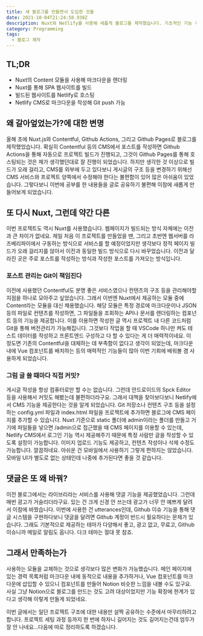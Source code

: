 ```yaml
---
title: 새 블로그를 만들면서 도입한 것들
date: 2021-10-04T21:24:58.938Z
description: Nuxt와 Netlify를 사용해 새롭게 블로그를 제작했습니다. 기초적인 기능 구현을 마쳐 관련된 내용을 공유하고자 합니다.
category: Programming
tags:
  - 블로그 제작
---
```

## TL;DR
* Nuxt의 Content 모듈을 사용해 마크다운을 렌더링
* Nuxt를 통해 SPA 웹사이트를 빌드
* 빌드된 웹사이트를 Netlify로 호스팅
* Netlify CMS로 마크다운을 작성해 Git push 가능

## 왜 갈아엎었는가?에 대한 변명
올해 초에 Nuxt.js와 Contentful, Github Actions, 그리고 Github Pages로 블로그를 제작했었습니다.
확실히 Contentful 등의 CMS에서 포스트를 작성하면 Github Actions을 통해 자동으로 프로젝트 빌드가 진행되고, 그것이 Github Pages를 통해 호스팅되는 것은 제가 생각했던대로 잘 진행이 되었습니다.
하지만 생각한 것 이상으로 빌드가 오래 걸리고, CMS를 외부에 두고 있다보니 게시글의 구조 등을 변경하기 위해선 CMS 서비스와 프로젝트 양쪽에서 수정해야 한다는 불편함이 있어 많은 아쉬움이 있었습니다.
그렇다보니 이번에 공부를 한 내용들을 글로 공유하기 불편해 이참에 새롭게 만들어보게 되었습니다.

## 또 다시 Nuxt, 그런데 약간 다른
이번 프로젝트도 역시 Nuxt를 사용했습니다. 웹페이지가 빌드되는 방식 자체에는 이전과 큰 차이가 없네요.
제일 처음 이 프로젝트를 만들었을 땐, 그리고 초반엔 웹서버를 라즈베리파이에서 구동하는 방식으로 서비스를 할 예정이었지만 생각보다 정적 페이지 빌드가 오래 걸리지를 않아서 이전과 동일한 빌드 방식으로 다시 바꾸었습니다.
이전과 달라진 곳은 주로 포스트를 작성하는 방식과 작성한 포스트를 가져오는 방식입니다.

### 포스트 관리는 Git이 책임진다
이전에 사용했던 Contentful도 분명 좋은 서비스였으나 컨텐츠의 구조 등을 관리해야할 지점을 하나로 모아주고 싶었습니다. 그래서 이번엔 Nuxt에서 제공하는 모듈 중에 Content라는 모듈을 대신 채용했습니다.
해당 모듈은 특정 경로에 마크다운이나 JSON 등의 파일로 컨텐츠를 작성하면, 그 파일들을 조회하는 API나 문서를 렌더링하는 컴포넌트 등의 기능을 제공합니다.
이를 이용하면 작성한 글 역시 프로젝트 내 다른 코드처럼 Git을 통해 버전관리가 가능해집니다. 그것보다 작업을 할 때 VSCode 하나만 켜도 테스트 데이터를 작성하고 프론트엔드 구성하고 다 할 수 있다는 게 더 매력적이네요.
이 정도면 기존의 Contentful을 대체하는 데 부족함이 없다고 생각이 되었는데, 마크다운 내에 Vue 컴포넌트를 배치하는 등의 매력적인 기능들이 많아 이번 기회에 배워볼 겸 사용하게 되었습니다.

### 그럼 글 쓸 때마다 직접 커밋?
게시글 작성을 항상 컴퓨터로만 할 수는 없습니다. 그런데 안드로이드의 Spck Editor 등을 사용해서 커밋도 해봤는데 불편하더라구요.
그래서 대책을 찾아보다보니 Netlify에서 CMS 기능을 제공한다는 것을 알게 되었습니다.
Git 저장소나 컨텐츠 구조 등을 설정하는 config.yml 파일과 index.html 파일을 프로젝트에 추가하면 블로그에 CMS 페이지를 추가할 수 있습니다.
Nuxt 기준으로 static 폴더에 admin이라는 폴더를 만들고 거기에 파일들을 넣으면 /admin으로 접근했을 때 CMS 페이지를 이용할 수 있는데, Netlify CMS에서 로그인 기능 역시 제공해주기 때문에 특정 사람만 글을 작성할 수 있도록 설정이 가능합니다.
이미지 업로드 기능도 제공하고, 컨텐츠 작성이나 삭제 수정도 가능합니다.
깔끔하네요. 아쉬운 건 모바일에서 사용하기 그렇게 편하지는 않았습니다.
모바일 UI가 별도로 없는 상태인데 나중에 추가된다면 좋을 것 같습니다.

## 댓글은 또 왜 바꿔?
이전 블로그에서는 라이브리라는 서비스를 사용해 댓글 기능을 제공했었습니다.
그런데 매번 광고가 거슬리더라구요. 있는 건 크게 신경 안 쓰는데 광고가 너무 안 예쁘게 달려서 이참에 바꿨습니다.
이번에 사용한 건 utterances인데, Github 이슈 기능을 통해 댓글 시스템을 구현하다보니 댓글을 달려면 Github 계정이 반드시 필요하다는 문제가 있습니다.
그래도 기본적으로 제공하는 테마가 다양해서 좋고, 광고 없고, 무료고, Github 이슈니까 메일로 알림도 옵니다. 다크 테마는 절대 못 참죠.

## 그래서 만족하는가
사용하는 모듈을 교체하는 것으로 생각보다 많은 변화가 가능했습니다.
메인 페이지에 있는 경력 목록처럼 마크다운 내에 동적으로 내용을 추가하거나, Vue 컴포넌트를 마크다운에 삽입할 수 있으니 컴포넌트를 만들어 Notion 비슷한 느낌을 내볼 수도 있구요.
사실 그냥 Notion으로 블로그를 만드는 것도 고려 대상이었지만 기능 확장에 한계가 있다고 생각해 이렇게 만들게 되었네요.

이번 글에서는 일단 프로젝트 구조에 대한 내용만 살짝 공유하는 수준에서 마무리하려고 합니다.
프로젝트 세팅 과정 등까지 한 번에 하자니 길어지는 것도 길어지는건데 엄두가 잘 안 나네요...다음에 따로 정리하도록 하겠습니다.